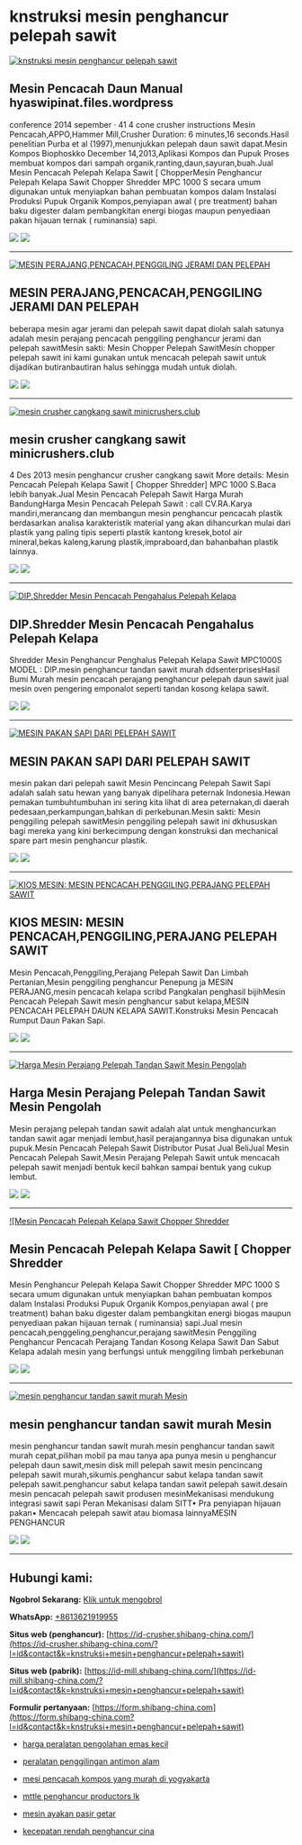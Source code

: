 # knstruksi mesin penghancur pelepah sawit

<a href="https://swt.shibang-china.com/?l=id&img&k=knstruksi+mesin+penghancur+pelepah+sawit" target="_blank">![knstruksi mesin penghancur pelepah sawit](http://static.shibang-china.com/all-800x300/55.jpg)</a>

## Mesin Pencacah Daun Manual hyaswipinat.files.wordpress
conference 2014 sepember · 41 4 cone crusher instructions Mesin Pencacah,APPO,Hammer Mill,Crusher Duration: 6 minutes,16 seconds.Hasil penelitian Purba et al (1997),menunjukkan pelepah daun sawit dapat.Mesin Kompos Biophoskko December 14,2013,Aplikasi Kompos dan Pupuk Proses membuat kompos dari sampah organik,ranting,daun,sayuran,buah.Jual Mesin Pencacah Pelepah Kelapa Sawit [ ChopperMesin Penghancur Pelepah Kelapa Sawit Chopper Shredder MPC 1000 S secara umum digunakan untuk menyiapkan bahan pembuatan kompos dalam Instalasi Produksi Pupuk Organik Kompos,penyiapan awal ( pre treatment) bahan baku digester dalam pembangkitan energi biogas maupun penyediaan pakan hijauan ternak ( ruminansia) sapi.


<a href="https://whatsapp.shibangsoft.com/WhatsApp.php" target="_blank" title="WhatsApp">![](http://static.shibang-china.com/icon/whatsapp.png)</a> <a href="https://swt.shibang-china.com/?l=id&icon&k=knstruksi+mesin+penghancur+pelepah+sawit" target="_blank">![](http://static.shibang-china.com/icon/chat-id.png)</a>

---

<a href="https://swt.shibang-china.com/?l=id&img&k=knstruksi+mesin+penghancur+pelepah+sawit" target="_blank">![MESIN PERAJANG,PENCACAH,PENGGILING JERAMI DAN PELEPAH](http://static.shibang-china.com/all-800x300/296.jpg)</a>

## MESIN PERAJANG,PENCACAH,PENGGILING JERAMI DAN PELEPAH
beberapa mesin agar jerami dan pelepah sawit dapat diolah salah satunya adalah mesin perajang pencacah penggiling penghancur jerami dan pelepah sawitMesin sakti: Mesin Chopper Pelepah SawitMesin chopper pelepah sawit ini kami gunakan untuk mencacah pelepah sawit untuk dijadikan butiranbautiran halus sehingga mudah untuk diolah.


<a href="https://whatsapp.shibangsoft.com/WhatsApp.php" target="_blank" title="WhatsApp">![](http://static.shibang-china.com/icon/whatsapp.png)</a> <a href="https://swt.shibang-china.com/?l=id&icon&k=knstruksi+mesin+penghancur+pelepah+sawit" target="_blank">![](http://static.shibang-china.com/icon/chat-id.png)</a>

---

<a href="https://swt.shibang-china.com/?l=id&img&k=knstruksi+mesin+penghancur+pelepah+sawit" target="_blank">![mesin crusher cangkang sawit minicrushers.club](http://static.shibang-china.com/all-800x300/1167.jpg)</a>

## mesin crusher cangkang sawit minicrushers.club
4 Des 2013 mesin penghancur crusher cangkang sawit More details: Mesin Pencacah Pelepah Kelapa Sawit [ Chopper Shredder] MPC 1000 S.Baca lebih banyak.Jual Mesin Pencacah Pelepah Sawit Harga Murah BandungHarga Mesin Pencacah Pelepah Sawit : call CV.RA.Karya mandiri,merancang dan membangun mesin penghancur pencacah plastik berdasarkan analisa karakteristik material yang akan dihancurkan mulai dari plastik yang paling tipis seperti plastik kantong kresek,botol air mineral,bekas kaleng,karung plastik,impraboard,dan bahanbahan plastik lainnya.


<a href="https://whatsapp.shibangsoft.com/WhatsApp.php" target="_blank" title="WhatsApp">![](http://static.shibang-china.com/icon/whatsapp.png)</a> <a href="https://swt.shibang-china.com/?l=id&icon&k=knstruksi+mesin+penghancur+pelepah+sawit" target="_blank">![](http://static.shibang-china.com/icon/chat-id.png)</a>

---

<a href="https://swt.shibang-china.com/?l=id&img&k=knstruksi+mesin+penghancur+pelepah+sawit" target="_blank">![DIP.Shredder Mesin Pencacah Pengahalus Pelepah Kelapa](http://static.shibang-china.com/all-800x300/1095.jpg)</a>

## DIP.Shredder Mesin Pencacah Pengahalus Pelepah Kelapa
Shredder Mesin Penghancur Penghalus Pelepah Kelapa Sawit MPC1000S MODEL : DIP.mesin penghancur tandan sawit murah ddsenterprisesHasil Bumi Murah mesin pencacah perajang penghancur pelepah daun sawit jual mesin oven pengering emponalot seperti tandan kosong kelapa sawit.


<a href="https://whatsapp.shibangsoft.com/WhatsApp.php" target="_blank" title="WhatsApp">![](http://static.shibang-china.com/icon/whatsapp.png)</a> <a href="https://swt.shibang-china.com/?l=id&icon&k=knstruksi+mesin+penghancur+pelepah+sawit" target="_blank">![](http://static.shibang-china.com/icon/chat-id.png)</a>

---

<a href="https://swt.shibang-china.com/?l=id&img&k=knstruksi+mesin+penghancur+pelepah+sawit" target="_blank">![MESIN PAKAN SAPI DARI PELEPAH SAWIT](http://static.shibang-china.com/all-800x300/830.jpg)</a>

## MESIN PAKAN SAPI DARI PELEPAH SAWIT
mesin pakan dari pelepah sawit Mesin Pencincang Pelepah Sawit Sapi adalah salah satu hewan yang banyak dipelihara peternak Indonesia.Hewan pemakan tumbuhtumbuhan ini sering kita lihat di area peternakan,di daerah pedesaan,perkampungan,bahkan di perkebunan.Mesin sakti: Mesin penggiling pelepah sawitMesin penggiling pelepah sawit ini dkhususkan bagi mereka yang kini berkecimpung dengan konstruksi dan mechanical spare part mesin penghancur plastik.


<a href="https://whatsapp.shibangsoft.com/WhatsApp.php" target="_blank" title="WhatsApp">![](http://static.shibang-china.com/icon/whatsapp.png)</a> <a href="https://swt.shibang-china.com/?l=id&icon&k=knstruksi+mesin+penghancur+pelepah+sawit" target="_blank">![](http://static.shibang-china.com/icon/chat-id.png)</a>

---

<a href="https://swt.shibang-china.com/?l=id&img&k=knstruksi+mesin+penghancur+pelepah+sawit" target="_blank">![KIOS MESIN: MESIN PENCACAH,PENGGILING,PERAJANG PELEPAH SAWIT](http://static.shibang-china.com/all-800x300/421.jpg)</a>

## KIOS MESIN: MESIN PENCACAH,PENGGILING,PERAJANG PELEPAH SAWIT
Mesin Pencacah,Penggiling,Perajang Pelepah Sawit Dan Limbah Pertanian,Mesin penggiling penghancur Penepung ja MESIN PERAJANG,mesin pencacah kelapa scribd Pangkalan penghasil bijihMesin Pencacah Pelepah Sawit mesin penghancur sabut kelapa,MESIN PENCACAH PELEPAH DAUN KELAPA SAWIT.Konstruksi Mesin Pencacah Rumput Daun Pakan Sapi.


<a href="https://whatsapp.shibangsoft.com/WhatsApp.php" target="_blank" title="WhatsApp">![](http://static.shibang-china.com/icon/whatsapp.png)</a> <a href="https://swt.shibang-china.com/?l=id&icon&k=knstruksi+mesin+penghancur+pelepah+sawit" target="_blank">![](http://static.shibang-china.com/icon/chat-id.png)</a>

---

<a href="https://swt.shibang-china.com/?l=id&img&k=knstruksi+mesin+penghancur+pelepah+sawit" target="_blank">![Harga Mesin Perajang Pelepah Tandan Sawit Mesin Pengolah](http://static.shibang-china.com/all-800x300/184.jpg)</a>

## Harga Mesin Perajang Pelepah Tandan Sawit Mesin Pengolah
Mesin perajang pelepah tandan sawit adalah alat untuk menghancurkan tandan sawit agar menjadi lembut,hasil perajangannya bisa digunakan untuk pupuk.Mesin Pencacah Pelepah Sawit Distributor Pusat Jual BeliJual Mesin Pencacah Pelepah Sawit,Mesin Perajang Pelepah Sawit untuk mencacah pelepah sawit menjadi bentuk kecil bahkan sampai bentuk yang cukup lembut.


<a href="https://whatsapp.shibangsoft.com/WhatsApp.php" target="_blank" title="WhatsApp">![](http://static.shibang-china.com/icon/whatsapp.png)</a> <a href="https://swt.shibang-china.com/?l=id&icon&k=knstruksi+mesin+penghancur+pelepah+sawit" target="_blank">![](http://static.shibang-china.com/icon/chat-id.png)</a>

---

<a href="https://swt.shibang-china.com/?l=id&img&k=knstruksi+mesin+penghancur+pelepah+sawit" target="_blank">![Mesin Pencacah Pelepah Kelapa Sawit [ Chopper Shredder](http://static.shibang-china.com/all-800x300/7.jpg)</a>

## Mesin Pencacah Pelepah Kelapa Sawit [ Chopper Shredder
Mesin Penghancur Pelepah Kelapa Sawit Chopper Shredder MPC 1000 S secara umum digunakan untuk menyiapkan bahan pembuatan kompos dalam Instalasi Produksi Pupuk Organik Kompos,penyiapan awal ( pre treatment) bahan baku digester dalam pembangkitan energi biogas maupun penyediaan pakan hijauan ternak ( ruminansia) sapi.Jual mesin pencacah,penggeling,penghancur,perajang sawitMesin Penggiling Penghancur Pencacah Perajang Tandan Kosong Kelapa Sawit Dan Sabut Kelapa adalah mesin yang berfungsi untuk menggiling limbah perkebunan


<a href="https://whatsapp.shibangsoft.com/WhatsApp.php" target="_blank" title="WhatsApp">![](http://static.shibang-china.com/icon/whatsapp.png)</a> <a href="https://swt.shibang-china.com/?l=id&icon&k=knstruksi+mesin+penghancur+pelepah+sawit" target="_blank">![](http://static.shibang-china.com/icon/chat-id.png)</a>

---

<a href="https://swt.shibang-china.com/?l=id&img&k=knstruksi+mesin+penghancur+pelepah+sawit" target="_blank">![mesin penghancur tandan sawit murah Mesin](http://static.shibang-china.com/all-800x300/461.jpg)</a>

## mesin penghancur tandan sawit murah Mesin
mesin penghancur tandan sawit murah.mesin penghancur tandan sawit murah cepat,pilihan mobil pa mau tanya apa punya mesin u penghancur pelepah daun sawit,mesin disk mill pelepah sawit mesin pencincang pelepah sawit murah,sikumis.penghancur sabut kelapa tandan sawit pelepah sawit.penghancur sabut kelapa tandan sawit pelepah sawit.desain mesin pencacah pelepah sawit produsen mesinMekanisasi mendukung integrasi sawit sapi Peran Mekanisasi dalam SITT• Pra penyiapan hijauan pakan• Mencacah pelepah sawit atau biomasa lainnyaMESIN PENGHANCUR


<a href="https://whatsapp.shibangsoft.com/WhatsApp.php" target="_blank" title="WhatsApp">![](http://static.shibang-china.com/icon/whatsapp.png)</a> <a href="https://swt.shibang-china.com/?l=id&icon&k=knstruksi+mesin+penghancur+pelepah+sawit" target="_blank">![](http://static.shibang-china.com/icon/chat-id.png)</a>

---
## Hubungi kami:

**Ngobrol Sekarang:** [Klik untuk mengobrol](https://swt.shibang-china.com?l=id&contact&k=knstruksi+mesin+penghancur+pelepah+sawit)

**WhatsApp:**  [+8613621919955](https://whatsapp.shibangsoft.com/WhatsApp.php)

**Situs web (penghancur):** [https://id-crusher.shibang-china.com/](https://id-crusher.shibang-china.com/?l=id&contact&k=knstruksi+mesin+penghancur+pelepah+sawit)

**Situs web (pabrik):** [https://id-mill.shibang-china.com/](https://id-mill.shibang-china.com/?l=id&contact&k=knstruksi+mesin+penghancur+pelepah+sawit)

**Formulir pertanyaan:** [https://form.shibang-china.com](https://form.shibang-china.com?l=id&contact&k=knstruksi+mesin+penghancur+pelepah+sawit)

* [harga peralatan pengolahan emas kecil](../32/harga%20peralatan%20pengolahan%20emas%20kecil.md)

* [peralatan penggilingan antimon alam](../40/peralatan%20penggilingan%20antimon%20alam.md)

* [mesi pencacah kompos yang murah di yogyakarta](../31/mesi%20pencacah%20kompos%20yang%20murah%20di%20yogyakarta.md)

* [mttle penghancur productors lk](../33/mttle%20penghancur%20productors%20lk.md)

* [mesin ayakan pasir getar](../34/mesin%20ayakan%20pasir%20getar.md)

* [kecepatan rendah penghancur cina](../32/kecepatan%20rendah%20penghancur%20cina.md)